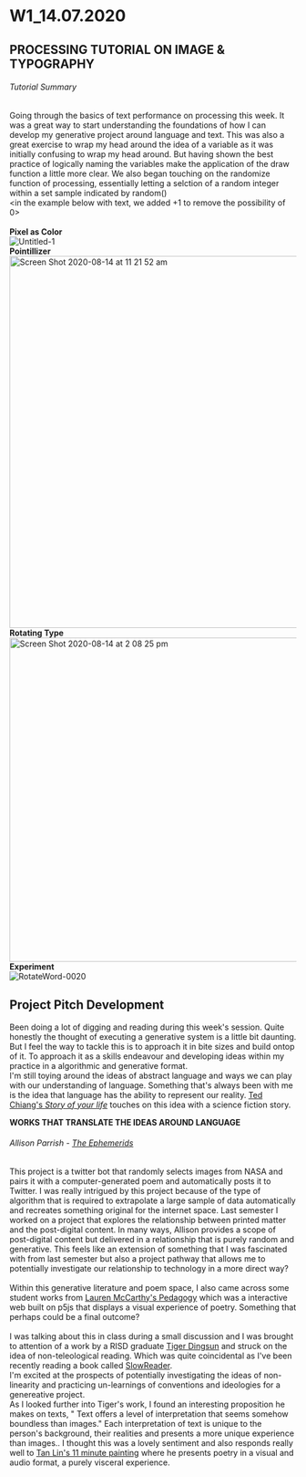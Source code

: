 # W1_14.07.2020</br>
## PROCESSING TUTORIAL ON IMAGE & TYPOGRAPHY

###### Tutorial Summary

Going through the basics of text performance on processing this week. It was a great way to start understanding the foundations of how I can develop my generative project around language and text. This was also a great exercise to wrap my head around the idea of a variable as it was initially confusing to wrap my head around. But having shown the best practice of logically naming the variables make the application of the draw function a little more clear. We also began touching on the randomize function of processing, essentially letting a selction of a random integer within a set sample indicated by random() </br><in the example below with text, we added +1 to remove the possibility of 0></br>
<br/>
**Pixel as Color**</br>
![Untitled-1](https://user-images.githubusercontent.com/68724434/92210721-9b0bb500-eed2-11ea-9cf6-339895cff2cf.gif)</br>
**Pointillizer**</br>
<img width="652" alt="Screen Shot 2020-08-14 at 11 21 52 am" src="https://user-images.githubusercontent.com/68724434/92199288-101ec080-eeba-11ea-9d11-21083920ac2e.png"></br>
**Rotating Type**</br>
<img width="568" alt="Screen Shot 2020-08-14 at 2 08 25 pm" src="https://user-images.githubusercontent.com/68724434/91582770-9bb4c080-e993-11ea-8f28-8ed6ebcaed7b.png"></br>
**Experiment**</br>
![RotateWord-0020](https://user-images.githubusercontent.com/68724434/93013084-8ae98900-f5e8-11ea-967a-2711e596084f.gif)

## Project Pitch Development

Been doing a lot of digging and reading during this week's session. Quite honestly the thought of executing a generative system is a little bit daunting. But I feel the way to tackle this is to approach it in bite sizes and build ontop of it. To approach it as a skills endeavour and developing ideas within my practice in a algorithmic and generative format. </br> I'm still toying around the ideas of abstract language and ways we can play with our understanding of language. Something that's always been with me is the idea that language has the ability to represent our reality. [Ted Chiang's *Story of your life*](https://en.wikipedia.org/wiki/Story_of_Your_Life) touches on this idea with a science fiction story.</br>

**WORKS THAT TRANSLATE THE IDEAS AROUND LANGUAGE**</br>
###### Allison Parrish - [The Ephemerids](https://twitter.com/the_ephemerides)</br>
This project is a twitter bot that randomly selects images from NASA and pairs it with a computer-generated poem and automatically posts it to Twitter. I was really intrigued by this project because of the type of algorithm that is required to extrapolate a large sample of data automatically and recreates something original for the internet space. Last semester I worked on a project that explores the relationship between printed matter and the post-digital content. In many ways, Allison provides a scope of post-digital content but delivered in a relationship that is purely random and generative. This feels like an extension of something that I was fascinated with from last semester but also a project pathway that allows me to potentially investigate our relationship to technology in a more direct way? </br></br>
Within this generative literature and poem space, I also came across some student works from [Lauren McCarthy's Pedagogy](https://gallery.dma.ucla.edu/filter/159A_2018/rosalindjchang/I-m-Fine) which was a interactive web built on p5js that displays a visual experience of poetry. Something that perhaps could be a final outcome?</br></br>
I was talking about this in class during a small discussion and I was brought to attention of a work by a RISD graduate [Tiger Dingsun](https://tdingsun.github.io/reading-machines/) and struck on the idea of non-teleological reading. Which was quite coincidental as I've been recently reading a book called [SlowReader](https://user-images.githubusercontent.com/68724434/93014927-71503d80-f5f8-11ea-91d6-9cb9db716d88.jpg).</br> I'm excited at the prospects of potentially investigating the ideas of non-linearity and practicing un-learnings of conventions and ideologies for a genereative project.</br>
As I looked further into Tiger's work, I found an interesting proposition he makes on texts, " Text offers a level of interpretation that seems somehow boundless than images." Each interpretation of text is unique to the person's background, their realities and presents a more unique experience than images.. I thought this was a lovely sentiment and also responds really well to [Tan Lin's 11 minute painting](https://www.youtube.com/watch?v=b6Y5BLlzNZk) where he presents poetry in a visual and audio format, a purely visceral experience.
